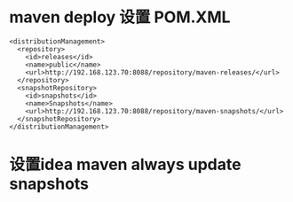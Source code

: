 
# maven deploy 设置 POM.XML
```
<distributionManagement>
  <repository>
    <id>releases</id>
    <name>public</name>
    <url>http://192.168.123.70:8088/repository/maven-releases/</url>
  </repository>
  <snapshotRepository>
    <id>snapshots</id>
    <name>Snapshots</name>
    <url>http://192.168.123.70:8088/repository/maven-snapshots/</url>
  </snapshotRepository>
</distributionManagement>

```
# 设置idea maven  always update snapshots 
